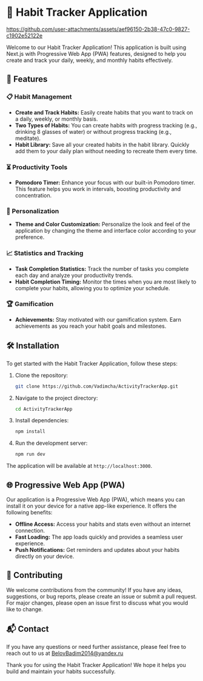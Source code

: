 # 🌟 Habit Tracker Application


https://github.com/user-attachments/assets/aef96150-2b38-47c0-9827-c1902e52122e


Welcome to our Habit Tracker Application! This application is built using Next.js with Progressive Web App (PWA) features, designed to help you create and track your daily, weekly, and monthly habits effectively.

## 🎯 Features

### 📋 Habit Management
- **Create and Track Habits:** Easily create habits that you want to track on a daily, weekly, or monthly basis. 
- **Two Types of Habits:** You can create habits with progress tracking (e.g., drinking 8 glasses of water) or without progress tracking (e.g., meditate).
- **Habit Library:** Save all your created habits in the habit library. Quickly add them to your daily plan without needing to recreate them every time.

### ⏳ Productivity Tools
- **Pomodoro Timer:** Enhance your focus with our built-in Pomodoro timer. This feature helps you work in intervals, boosting productivity and concentration.

### 🎨 Personalization
- **Theme and Color Customization:** Personalize the look and feel of the application by changing the theme and interface color according to your preference.

### 📈 Statistics and Tracking
- **Task Completion Statistics:** Track the number of tasks you complete each day and analyze your productivity trends.
- **Habit Completion Timing:** Monitor the times when you are most likely to complete your habits, allowing you to optimize your schedule.

### 🏆 Gamification
- **Achievements:** Stay motivated with our gamification system. Earn achievements as you reach your habit goals and milestones.

## 🛠️ Installation

To get started with the Habit Tracker Application, follow these steps:

1. Clone the repository:
    ```bash
    git clone https://github.com/Vadimcha/ActivityTrackerApp.git
    ```
2. Navigate to the project directory:
    ```bash
    cd ActivityTrackerApp
    ```
3. Install dependencies:
    ```bash
    npm install
    ```
4. Run the development server:
    ```bash
    npm run dev
    ```

The application will be available at `http://localhost:3000`.

## 🌐 Progressive Web App (PWA)

Our application is a Progressive Web App (PWA), which means you can install it on your device for a native app-like experience. It offers the following benefits:
- **Offline Access:** Access your habits and stats even without an internet connection.
- **Fast Loading:** The app loads quickly and provides a seamless user experience.
- **Push Notifications:** Get reminders and updates about your habits directly on your device.

## 🤝 Contributing

We welcome contributions from the community! If you have any ideas, suggestions, or bug reports, please create an issue or submit a pull request. For major changes, please open an issue first to discuss what you would like to change.

## 📬 Contact

If you have any questions or need further assistance, please feel free to reach out to us at BelovBadim2014@yandex.ru

Thank you for using the Habit Tracker Application! We hope it helps you build and maintain your habits successfully.
